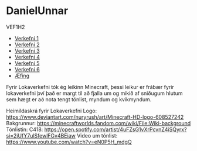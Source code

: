# DanielUnnar
VEF1H2
* [Verkefni 1](Verkefni1)
* [Verkefni 2](Verkefni2)
* [Verkefni 3](Verkefni3)
* [Verkefni 4](Verkefni4)
* [Verkefni 5](Verkefni5)
* [Verkefni 6](Verkefni6)
* [Æfing](Æfing)

Fyrir Lokaverkefni tók ég leikinn Minecraft, þessi leikur er frábær fyrir lokaverkefni því það er margt til að fjalla um og mikið af sniðugum hlutum sem hægt er að nota tengt tónlist, myndum og kvikmyndum.

Heimildaskrá fyrir Lokaverkefni
Logo: https://www.deviantart.com/nuryrush/art/Minecraft-HD-logo-608527242
Bakgrunnur: https://minecraftworlds.fandom.com/wiki/File:Wiki-background
Tónlistin: C418: https://open.spotify.com/artist/4uFZsG1vXrPcvnZ4iSQyrx?si=2jUfY7ulSfewlFGv4BEiaw
Video um tónlist: https://www.youtube.com/watch?v=eN0P5H_mdgQ
